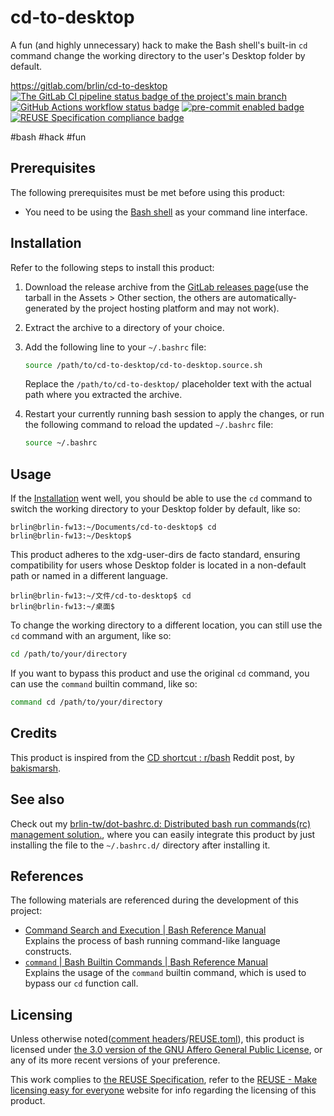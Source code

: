 # cd-to-desktop

A fun (and highly unnecessary) hack to make the Bash shell's built-in `cd` command change the working directory to the user's Desktop folder by default.

<https://gitlab.com/brlin/cd-to-desktop>  
[![The GitLab CI pipeline status badge of the project's `main` branch](https://gitlab.com/brlin/cd-to-desktop/badges/main/pipeline.svg?ignore_skipped=true "Click here to check out the comprehensive status of the GitLab CI pipelines")](https://gitlab.com/brlin/cd-to-desktop/-/pipelines) [![GitHub Actions workflow status badge](https://github.com/brlin-tw/cd-to-desktop/actions/workflows/check-potential-problems.yml/badge.svg "GitHub Actions workflow status")](https://github.com/brlin-tw/cd-to-desktop/actions/workflows/check-potential-problems.yml) [![pre-commit enabled badge](https://img.shields.io/badge/pre--commit-enabled-brightgreen?logo=pre-commit&logoColor=white "This project uses pre-commit to check potential problems")](https://pre-commit.com/) [![REUSE Specification compliance badge](https://api.reuse.software/badge/gitlab.com/brlin/cd-to-desktop "This project complies to the REUSE specification to decrease software licensing costs")](https://api.reuse.software/info/gitlab.com/brlin/cd-to-desktop)

\#bash \#hack \#fun

## Prerequisites

The following prerequisites must be met before using this product:

* You need to be using the [Bash shell](https://www.gnu.org/software/bash/) as your command line interface.

## Installation

Refer to the following steps to install this product:

1. Download the release archive from the [GitLab releases page](https://gitlab.com/brlin/cd-to-desktop/-/releases)(use the tarball in the Assets > Other section, the others are automatically-generated by the project hosting platform and may not work).
1. Extract the archive to a directory of your choice.
1. Add the following line to your `~/.bashrc` file:

   ```bash
   source /path/to/cd-to-desktop/cd-to-desktop.source.sh
   ```

   Replace the `/path/to/cd-to-desktop/` placeholder text with the actual path where you extracted the archive.
1. Restart your currently running bash session to apply the changes, or run the following command to reload the updated `~/.bashrc` file:

   ```bash
   source ~/.bashrc
   ```

## Usage

If the [Installation](#installation) went well, you should be able to use the `cd` command to switch the working directory to your Desktop folder by default, like so:

```text
brlin@brlin-fw13:~/Documents/cd-to-desktop$ cd
brlin@brlin-fw13:~/Desktop$
```

This product adheres to the xdg-user-dirs de facto standard, ensuring compatibility for users whose Desktop folder is located in a non-default path or named in a different language.

```text
brlin@brlin-fw13:~/文件/cd-to-desktop$ cd
brlin@brlin-fw13:~/桌面$
```

To change the working directory to a different location, you can still use the `cd` command with an argument, like so:

```bash
cd /path/to/your/directory
```

If you want to bypass this product and use the original `cd` command, you can use the `command` builtin command, like so:

```bash
command cd /path/to/your/directory
```

## Credits

This product is inspired from the [CD shortcut : r/bash](https://www.reddit.com/r/bash/comments/1l69apz/cd_shortcut/) Reddit post, by [bakismarsh](https://www.reddit.com/user/bakismarsh/).

## See also

Check out my [brlin-tw/dot-bashrc.d: Distributed bash run commands(rc) management solution.](https://github.com/brlin-tw/dot-bashrc.d), where you can easily integrate this product by just installing the file to the `~/.bashrc.d/` directory after installing it.

## References

The following materials are referenced during the development of this project:

* [Command Search and Execution | Bash Reference Manual](https://www.gnu.org/savannah-checkouts/gnu/bash/manual/bash.html#Command-Search-and-Execution)  
  Explains the process of bash running command-like language constructs.
* [`command` | Bash Builtin Commands | Bash Reference Manual](https://www.gnu.org/savannah-checkouts/gnu/bash/manual/bash.html#index-command)  
  Explains the usage of the `command` builtin command, which is used to bypass our `cd` function call.

## Licensing

Unless otherwise noted([comment headers](https://reuse.software/spec-3.3/#comment-headers)/[REUSE.toml](https://reuse.software/spec-3.3/#reusetoml)), this product is licensed under [the 3.0 version of the GNU Affero General Public License](https://www.gnu.org/licenses/agpl-3.0.en.html), or any of its more recent versions of your preference.

This work complies to [the REUSE Specification](https://reuse.software/spec/), refer to the [REUSE - Make licensing easy for everyone](https://reuse.software/) website for info regarding the licensing of this product.

